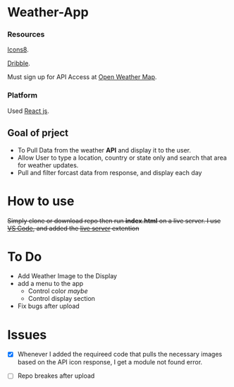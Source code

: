 # Weather-App

### Resources

[Icons8](https://icons8.com/).

[Dribble](https://dribbble.com/shots/7994073-Weather-App-Design/attachments/526038?mode=media).

Must sign up for API Access at [Open Weather Map](https://openweathermap.org).

### Platform

Used [React js](https://reactjs.org/docs/getting-started.html).

## Goal of prject

- To Pull Data from the weather **API** and display it to the user.
- Allow User to type a location, country or state only and search that area for weather updates.
- Pull and filter forcast data from response, and display each day

# How to use

~~Simply clone or download repo then run **index.html** on a live server.
I use [VS Code](https://code.visualstudio.com/download), and added the [live server](https://marketplace.visualstudio.com/items?itemName=ritwickdey.LiveServer) extention~~

# To Do

- Add Weather Image to the Display
- add a menu to the app
  - Control color _maybe_
  - Control display section
- Fix bugs after upload

# Issues

-[x] Whenever I added the requireed code that pulls the necessary images based on the API icon response, I get a module not found error.

- [ ] Repo breakes after upload
